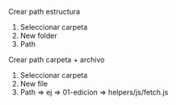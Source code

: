 Crear path estructura 

1) Seleccionar carpeta
2) New folder
3) Path


Crear path carpeta + archivo

1) Seleccionar carpeta
2) New file
3) Path  => ej => 01-edicion => helpers/js/fetch.js
